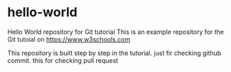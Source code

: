 # hello-world
Hello World repository for Git tutorial
This is an example repository for the Git tutoial on https://www.w3schools.com

This repository is built step by step in the tutorial.
just fir checking github commit.
this for checking pull request
